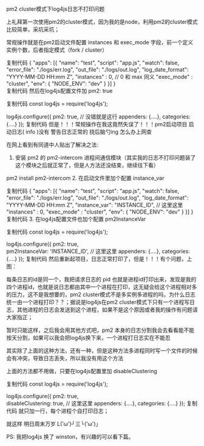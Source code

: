 pm2 cluster模式下log4js日志不打印问题

上礼拜第一次使用pm2的cluster模式，因为我的是node，利用pm2的cluster模式比较简单，采坑采坑；

常规操作就是在pm2启动文件配置 instances 和 exec_mode 字段，前一个定义实例个数，后者指定模式（fork / cluster）

复制代码
{
  "apps": [{
    "name": "test",
    "script": "app.js",
    "watch": false,
    "error_file": "./logs/err.log",
    "out_file": "./logs/out.log",
    "log_date_format": "YYYY-MM-DD HH:mm Z",
    "instances" : 0,             // 0 和 max 同义
    "exec_mode" : "cluster",
    "env": {
      "NODE_ENV": "dev"
    }
  }]
}    
复制代码
然后在log4js配置文件加 pm2: true

复制代码
const log4js = require('log4js');

log4js.configure({
    pm2: true,        // 没错就是这行
    appenders: {....},
    categories: {....}
});
复制代码
但是！！！常规操作在我这竟然失误了！！！pm2启动项目 启动日志( info )没有 警告日志正常的 挠后脑勺ing 怎么办上网查

在网上看到有同道中人贴出了解决之法: 

1. 安装 pm2 的 pm2-intercom 进程间通信模块（其实我的日志不打印问题装了这个模块之后就正常了，但是人方法还没结束，继续往下看）

pm2 install pm2-intercom
2. 在启动文件里加个配置  instance_var

复制代码
{
  "apps": [{
    "name": "test",
    "script": "app.js",
    "watch": false,
    "error_file": "./logs/err.log",
    "out_file": "./logs/out.log",
    "log_date_format": "YYYY-MM-DD HH:mm Z",
    "instance_var": "INSTANCE_ID",   // 这里这里
    "instances" : 0,
    "exec_mode" : "cluster",
    "env": {
      "NODE_ENV": "dev"
    }
  }]
}
复制代码
3. 在log4js配置文件也加个配置 pm2InstanceVar 

复制代码
const log4js = require('log4js');

log4js.configure({
    pm2: true,        
    pm2InstanceVar: 'INSTANCE_ID',    // 这里这里
    appenders: {....},
    categories: {....}
});
复制代码
然后重新起项目，日志正常打印了，但是！！！有个问题，上图：



每条日志的id是同一个，我把请求日志的 pid 也就是进程id打印出来，发现是我的四个进程id，也就是说日志都由其中一个进程在打印，这无疑会给这个进程相对多的压力，这不是我想要的，pm2 cluster模式不是多实例多进程的吗，为什么日志统一由一个进程打印？？；据说是log4js在pm2 cluster模式下只有一个进程写日志，其他进程的日志会发送到这个进程，如果不是这个原因或者我的操作有问题请大家指正；

暂时只能这样，之后我会用其他方式吧，pm2 本身的日志分割我会去看看能不能按天分割，如果可以我会把log4js换下来，一个进程打日志实在不能忍

其实除了上面的这种方法，还有一种，但是这种方法多进程同时写一个文件的时候会有冲突，导致日志丢失，所以我没有用这个方法

上面的方法都不用做，只要在log4js配置里加 disableClustering

复制代码
const log4js = require('log4js');

log4js.configure({
    pm2: true,        
    disableClustering: true,    // 这里这里
    appenders: {....},
    categories: {....}
});
复制代码
就只加一行，每个进程个自打印日志；

就这样 明日周末万岁 L('ω')┘三└('ω')｣

PS: 我把log4js 换了 winston，有兴趣的可以看下篇。